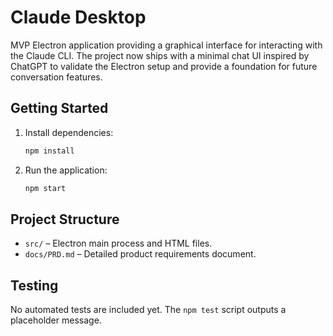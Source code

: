 # Claude Desktop

MVP Electron application providing a graphical interface for interacting with the Claude CLI. The project now ships with a minimal chat UI inspired by ChatGPT to validate the Electron setup and provide a foundation for future conversation features.

## Getting Started
1. Install dependencies:
   ```bash
   npm install
   ```
2. Run the application:
   ```bash
   npm start
   ```

## Project Structure
- `src/` – Electron main process and HTML files.
- `docs/PRD.md` – Detailed product requirements document.

## Testing
No automated tests are included yet. The `npm test` script outputs a placeholder message.
